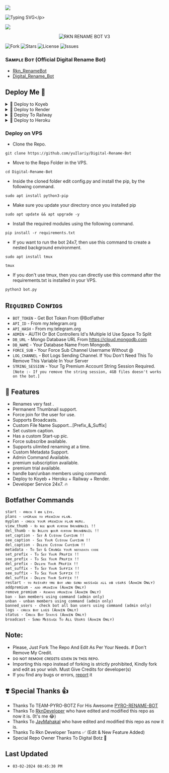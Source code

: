 <img src="https://user-images.githubusercontent.com/73097560/115834477-dbab4500-a447-11eb-908a-139a6edaec5c.gif">

![Typing SVG](https://readme-typing-svg.herokuapp.com/?lines=𝗪𝗘𝗟𝗖𝗢𝗠+𝗧𝗢+𝗗𝗜𝗚𝗜𝗧𝗔𝗟+𝗥𝗘𝗡𝗔𝗠𝗘+𝗕𝗢𝗧!;𝗖𝗥𝗘𝗔𝗧𝗘𝗗+𝗕𝗬+𝗗𝗜𝗚𝗜𝗧𝗔𝗟+𝗕𝗢𝗧𝗭!;𝗜+𝗔𝗠+𝗣𝗢𝗪𝗘𝗥𝗙𝗨𝗟+𝗧𝗚+𝗥𝗘𝗡𝗔𝗠𝗘+𝗕𝗢𝗧!)</p>

<img src="https://user-images.githubusercontent.com/73097560/115834477-dbab4500-a447-11eb-908a-139a6edaec5c.gif">


<p align="center">
  <img src="https://telegra.ph/file/b746aadfe59959eb76f59.jpg" alt="RKN RENAME BOT V3">
</p>

<p align="center">

![Fork](https://img.shields.io/github/forks/DigitalBotz/Digital-Rename-Bot?style=for-the-badge)
![Stars](https://img.shields.io/github/stars/DigitalBotz/Digital-Rename-Bot?color=%23&style=for-the-badge)
![License](https://img.shields.io/github/license/DigitalBotz/Digital-Rename-Bot?style=for-the-badge)
![Issues](https://img.shields.io/github/issues/DigitalBotz/Digital-Rename-Bot?style=for-the-badge)

</p>


### Sᴀᴍᴩʟᴇ Bᴏᴛ (Official Digital Rename Bot)

* [Rkn_RenameBot](http://t.me/Rkn_RenameBot)
* [Digital_Rename_Bot](http://t.me/Digital_Rename_Bot)


## Deploy Me 🥀

<details><summary>📌 Deploy to Koyeb </summary>
  
[![Deploy to Koyeb](https://www.koyeb.com/static/images/deploy/button.svg)](https://app.koyeb.com/deploy?type=git&repository=github.com/RknDeveloper/Digital-Rename-Bot&env[BOT_TOKEN]&env[API_ID]&env[API_HASH]&env[WEBHOOK]=True&env[ADMIN]&env[DB_URL]&env[DB_NAME]=Rkn-Developer&env[FORCE_SUB]&env[START_PIC]&env[LOG_CHANNEL]=You%20Dont%20Need%20LogChannel%20To%20Remove%20This%20Variable&run_command=python%20bot.py&branch=main&name=rkn-rename) 
</details>

<details><summary>📌 Deploy to Render </summary>
  
[![Deploy to Render](https://render.com/images/deploy-to-render-button.svg)](https://render.com/deploy?repo=https://github.com/DigitalBotz/Digital-Rename-Bot)

</details>

<details><summary>📌 Deploy To Railway </summary>
<a href="https://graph.org/file/fabd75cd5043d2cfdc13d.jpg"><img src="https://railway.app/button.svg" alt="Deploy"></a>
</details>

<details><summary>📌 Deploy to Heroku </summary>

<a href="https://heroku.com/deploy?template=https://github.com/DigitalBotz/Digital-Rename-Bot"><img src="https://img.shields.io/badge/Deploy%20To%20Heroku-black?style=for-the-badge&logo=heroku" width="220" height="38.45"></p></a>
</details>

### Deploy on VPS

 * Clone the Repo.

```
git clone https://github.com/yuIlariy/Digital-Rename-Bot
```
 * Move to the Repo Folder in the VPS.

```
cd Digital-Rename-Bot
```
 * Inside the cloned folder edit config.py and install the pip, by the following command.

```
sudo apt install python3-pip
```

 * Make sure you update your directory once you installed pip
 ```
 sudo apt update && apt upgrade -y
 ```
 
 * Install the required modules using the following command.

```
pip install -r requirements.txt
```

 * If you want to run the bot 24x7, then use this command to create a nested background environment.

```
sudo apt install tmux
```

```
tmux
```
* If you don't use tmux, then you can directly use this command after the requirements.txt is installed in your VPS.
 
```
python3 bot.py
```


## Rᴇǫᴜɪʀᴇᴅ Cᴏɴғɪɢs

* `BOT_TOKEN`  - Get Bot Token From @BotFather
* `API_ID` - From my.telegram.org
* `API_HASH` - From my.telegram.org
* `ADMIN` - AUTH Or Bot Controllers Id's Multiple Id Use Space To Split 
* `DB_URL`  - Mongo Database URL From https://cloud.mongodb.com
* `DB_NAME`  - Your Database Name From Mongodb.
* `FORCE_SUB` - Your Force Sub Channel Username Without @
* `LOG_CHANNEL` - Bot Logs Sending Channel. If You Don't Need This To Remove This Variable In Your Server
* `STRING_SESSION` - Your Tg Premium Account String Session Required. `[Note :- If you remove the string session, 4GB files doesn't works on the bot.]`

## 🥰 Features

* Renames very fast .
* Permanent Thumbnail support.
* Force join for the user for use.
* Supports Broadcasts.
* Custom File Name Support...[Prefix_&_Suffix]
* Set custom caption.
* Has a custom Start-up pic.
* Force subscribe available.
* Supports ulimited renaming at a time.
* Custom Metadata Support.
* Admin Command Available.
* premium subscription available.
* premium trial available.
* handle ban/unban members using command.
* Deploy to Koyeb + Heroku + Railway + Render.
* Developer Service 24x7. 🔥


## Botfather Commands
```
start - 𝖈ʜᴇᴄᴋ 𝖎 𝖆ᴍ ʟɪᴠᴇ.
plans - ᴜᴘɢʀᴀᴅᴇ ᴛᴏ ᴘʀᴇᴍɪᴜᴍ ᴘʟᴀɴ.
myplan - ᴄʜᴇᴄᴋ ʏᴏᴜʀ ᴘʀᴇᴍɪᴜᴍ ᴘʟᴀɴ ʜᴇʀᴇ.
view_thumb - 𝖙ᴏ 𝖘ᴇᴇ 𝖞ᴏᴜʀ 𝖈ᴜ𝖘ᴛᴏᴍ 𝖙ʜᴜᴍʙɴᴀɪʟ !!
del_thumb - 𝖙ᴏ 𝖉ᴇʟᴇᴛᴇ 𝖞ᴏᴜʀ 𝖈ᴜ𝖘ᴛᴏᴍ 𝖙ʜᴜᴍʙɴᴀɪʟ !!
set_caption - Sᴇᴛ A Cᴜsᴛᴏᴍ Cᴀᴘᴛɪᴏɴ !!
see_caption - Sᴇᴇ Yᴏᴜʀ Cᴜsᴛᴏᴍ Cᴀᴘᴛɪᴏɴ !!
del_caption - Dᴇʟᴇᴛᴇ Cᴜsᴛᴏᴍ Cᴀᴘᴛɪᴏɴ !!
metadata - Tᴏ Sᴇᴛ & Cʜᴀɴɢᴇ ʏᴏᴜʀ ᴍᴇᴛᴀᴅᴀᴛᴀ ᴄᴏᴅᴇ
set_prefix - Tᴏ Sᴇᴛ Yᴏᴜʀ Pʀᴇғɪx !!
see_prefix - Tᴏ Sᴇᴇ Yᴏᴜʀ Pʀᴇғɪx !!
del_prefix - Dᴇʟᴇᴛᴇ Yᴏᴜʀ Pʀᴇғɪx !!
set_suffix - Tᴏ Sᴇᴛ Yᴏᴜʀ Sᴜғғɪx !!
see_suffix - Tᴏ Sᴇᴇ Yᴏᴜʀ Sᴜғғɪx !!
del_suffix - Dᴇʟᴇᴛᴇ Yᴏᴜʀ Sᴜғғɪx !!
restart - ᴛᴏ ʀᴇsᴛᴀʀᴛ ᴛʜᴇ ʙᴏᴛ ᴀɴᴅ sᴇɴᴅ ᴍᴇssᴀɢᴇ ᴀʟʟ ᴅʙ ᴜsᴇʀs (Aᴅᴍɪɴ Oɴʟʏ)
addpremium - ᴀᴅᴅ ᴘʀᴇᴍɪᴜᴍ (Aᴅᴍɪɴ Oɴʟʏ)
remove_premium - ʀᴇᴍᴏᴠᴇ ᴘʀᴇᴍɪᴜᴍ (Aᴅᴍɪɴ Oɴʟʏ)
ban - ban members using command (admin only)
unban - unban members using command (admin only)
banned_users - check bot all ban users using command (admin only)
logs - ᴄʜᴇᴄᴋ ʙᴏᴛ ʟᴏɢs (Aᴅᴍɪɴ Oɴʟʏ)
status - Cʜᴇᴄᴋ Bᴏᴛ Sᴛᴀᴛᴜs (Aᴅᴍɪɴ Oɴʟʏ)
broadcast - Sᴇɴᴅ Mᴇssᴀɢᴇ Tᴏ Aʟʟ Usᴇʀs (Aᴅᴍɪɴ Oɴʟʏ)
```

## Note:

- Please, Just Fork The Repo And Edit As Per Your Needs. # Don't Remove My Credit.
- ᴅᴏ ɴᴏᴛ ʀᴇᴍᴏᴠᴇ ᴄʀᴇᴅɪᴛs ɢɪᴠᴇɴ ɪɴ ᴛʜɪs ʀᴇᴘᴏ.
- Importing this repo instead of forking is strictly prohibited, Kindly fork and edit as your wish. Must Give Credits for developer(s)
- If you find any bugs or errors, [report](https://t.me/DigitalBotz_Support) it

## ❣️ Special Thanks 👍

- Thanks To TEAM-PYRO-BOTZ For His Awesome [PYRO-RENAME-BOT](https://github.com/TEAM-PYRO-BOTZ/PYRO-RENAME-BOT.git)
- Thanks To [RknDeveloper](https://github.com/RknDeveloper) who have edited and modified this repo as now it is. (It's me 😂)
- Thanks To [JayMahakal](https://github.com/JayMahakal98) who have edited and modified this repo as now it is.
- Thanks To Rkn Developer Teams ✅ (Edit & New Feature Added)
- Special Repo Owner Thanks To Digital Botz 🥲

## Last Updated
- `03-02-2024 08:45:30 PM`
